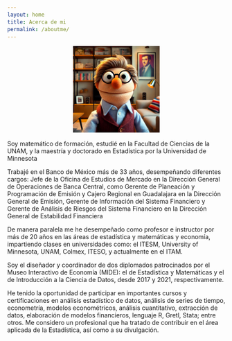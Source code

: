 ```yaml
---
layout: home
title: Acerca de mi
permalink: /aboutme/
---
```

<div id ="home">
<center><img src="images/me.webp" width ="200"/></center>

<p>Soy matemático de formación, estudié en la Facultad de Ciencias de la UNAM, y la maestría y doctorado en Estadística por la Universidad de Minnesota</p>

<p>Trabajé en el Banco de México más de 33 años, desempeñando  diferentes cargos: Jefe de la Oficina de Estudios de Mercado en la Dirección General de Operaciones de Banca Central, como Gerente de Planeación y Programación de Emisión y Cajero Regional en Guadalajara en la Dirección General de Emisión, Gerente de Información del Sistema Financiero y Gerente de Análisis de Riesgos del Sistema Financiero en la Dirección General de Estabilidad Financiera</p>

<p>De manera paralela me he desempeñado como profesor e instructor por más de 20 años en las áreas de estadística y matemáticas y economía, impartiendo clases en universidades  como: el ITESM, University of Minnesota, UNAM, Colmex, ITESO, y actualmente en el ITAM.</p>

<p>Soy el diseñador y coordinador de dos diplomados patrocinados por el Museo Interactivo de Economía (MIDE): el de Estadística y Matemáticas y el de Introducción a la Ciencia de Datos, desde 2017 y 2021, respectivamente.</p>

<p>He tenido la oportunidad de participar en importantes cursos y certificaciones en análisis estadístico de datos, análisis de series de tiempo, econometría, modelos econométricos, análisis cuantitativo, extracción de datos, elaboración de modelos financieros, lenguaje R, Gretl, Stata; entre otros. Me considero un profesional que ha tratado de contribuir en el área aplicada de la Estadística, así como a su divulgación. </p>
</div>
